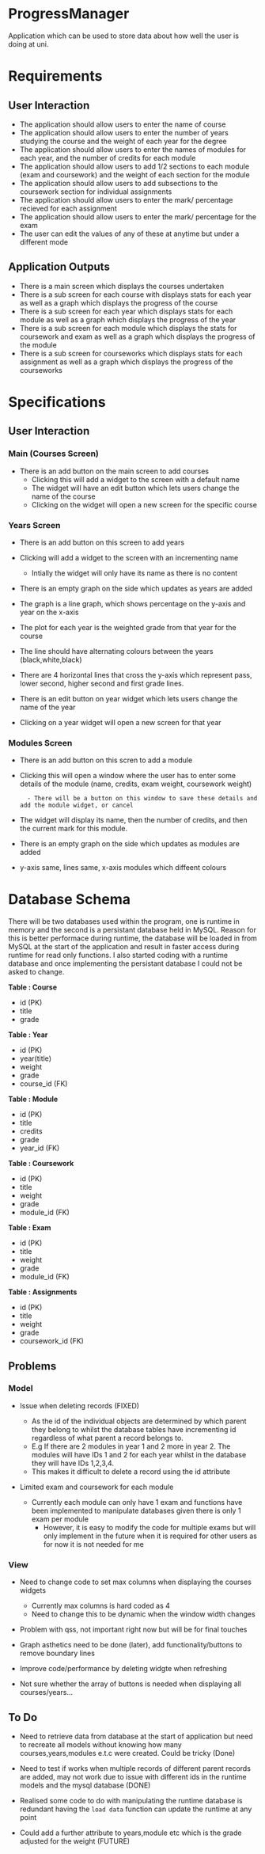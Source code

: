 # ProgressManager

Application which can be used to store data about how well the user is doing at uni.

# Requirements

## User Interaction

- The application should allow users to enter the name of course
- The application should allow users to enter the number of years studying the course and the weight of each year for the degree
- The application should allow users to enter the names of modules for each year, and the number of credits for each module
- The application should allow users to add 1/2 sections to each module (exam and coursework) and the weight of each section for the module
- The application should allow users to add subsections to the coursework section for individual assignments
- The application should allow users to enter the mark/ percentage recieved for each assignment
- The application should allow users to enter the mark/ percentage for the exam
- The user can edit the values of any of these at anytime but under a different mode

## Application Outputs

- There is a main screen which displays the courses undertaken
- There is a sub screen for each course with displays stats for each year as well as a graph which displays the progress of the course
- There is a sub screen for each year which displays stats for each module as well as a graph which displays the progress of the year
- There is a sub screen for each module which displays the stats for coursework and exam as well as a graph which displays the progress of the module
- There is a sub screen for courseworks which displays stats for each assignment as well as a graph which displays the progress of the courseworks

# Specifications

## User Interaction

### Main (Courses Screen)

- There is an add button on the main screen to add courses
  - Clicking this will add a widget to the screen with a default name
  - The widget will have an edit button which lets users change the name of the course
  - Clicking on the widget will open a new screen for the specific course

### Years Screen

- There is an add button on this screen to add years

- Clicking will add a widget to the screen with an incrementing name
  - Intially the widget will only have its name as there is no content
- There is an empty graph on the side which updates as years are added
- The graph is a line graph, which shows percentage on the y-axis and year on the x-axis
- The plot for each year is the weighted grade from that year for the course
- The line should have alternating colours between the years (black,white,black)
- There are 4 horizontal lines that cross the y-axis which represent pass, lower second, higher second and first grade lines.
- There is an edit button on year widget which lets users change the name of the year
- Clicking on a year widget will open a new screen for that year

### Modules Screen

- There is an add button on this scren to add a module

- Clicking this will open a window where the user has to enter some details of the module (name, credits, exam weight, coursework weight)

        - There will be a button on this window to save these details and add the module widget, or cancel

- The widget will display its name, then the number of credits, and then the current mark for this module.

- There is an empty graph on the side which updates as modules are added

- y-axis same, lines same, x-axis modules which diffeent colours

# Database Schema

There will be two databases used within the program, one is runtime in memory and the second is a persistant database held in MySQL. Reason for this is better performace during runtime, the database will be loaded in from MySQL at the start of the application and result in faster access during runtime for read only functions. I also started coding with a runtime database and once implementing the persistant database I could not be asked to change.

<b> Table : Course</b>

- id (PK)
- title
- grade

<b> Table : Year</b>

- id (PK)
- year(title)
- weight
- grade
- course_id (FK)

<b> Table : Module</b>

- id (PK)
- title
- credits
- grade
- year_id (FK)

<b> Table : Coursework</b>

- id (PK)
- title
- weight
- grade
- module_id (FK)

<b> Table : Exam </b>

- id (PK)
- title
- weight
- grade
- module_id (FK)

<b> Table : Assignments</b>

- id (PK)
- title
- weight
- grade
- coursework_id (FK)

## Problems

### Model

- Issue when deleting records (FIXED)

  - As the id of the individual objects are determined by which parent they belong to whilst the database tables have incrementing id regardless of what parent a record belongs to.
  - E.g If there are 2 modules in year 1 and 2 more in year 2. The modules will have IDs 1 and 2 for each year whilst in the database they will have IDs 1,2,3,4.
  - This makes it difficult to delete a record using the id attribute

- Limited exam and coursework for each module

  - Currently each module can only have 1 exam and functions have been implemented to manipulate databases given there is only 1 exam per module
    - However, it is easy to modify the code for multiple exams but will only implement in the future when it is required for other users as for now it is not needed for me

### View

- Need to change code to set max columns when displaying the courses widgets

  - Currently max columns is hard coded as 4
  - Need to change this to be dynamic when the window width changes

- Problem with qss, not important right now but will be for final touches

- Graph asthetics need to be done (later), add functionality/buttons to remove boundary lines

- Improve code/performance by deleting widgte when refreshing

- Not sure whether the array of buttons is needed when displaying all courses/years... 

## To Do

- Need to retrieve data from database at the start of application but need to recreate all models without knowing how many courses,years,modules e.t.c were created. Could be tricky (Done)

- Need to test if works when multiple records of different parent records are added, may not work due to issue with different ids in the runtime models and the mysql database (DONE)

- Realised some code to do with manipulating the runtime database is redundant having the `load data` function can update the runtime at any point

- Could add a further attribute to years,module etc which is the grade adjusted for the weight (FUTURE)
